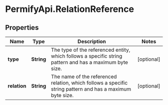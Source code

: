 # PermifyApi.RelationReference

## Properties

Name | Type | Description | Notes
------------ | ------------- | ------------- | -------------
**type** | **String** | The type of the referenced entity, which follows a specific string pattern and has a maximum byte size. | [optional] 
**relation** | **String** | The name of the referenced relation, which follows a specific string pattern and has a maximum byte size. | [optional] 


